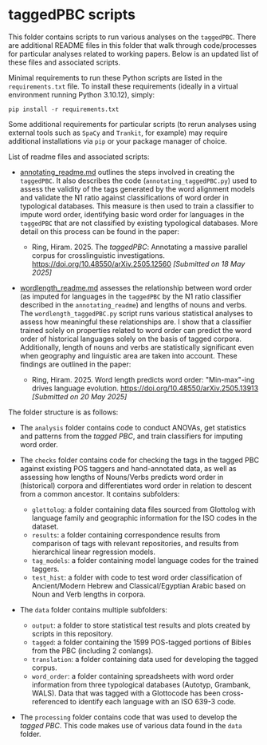 # taggedPBC scripts

This folder contains scripts to run various analyses on the `taggedPBC`. There are additional README files in this folder that walk through code/processes for particular analyses related to working papers. Below is an updated list of these files and associated scripts.

Minimal requirements to run these Python scripts are listed in the `requirements.txt` file. To install these requirements (ideally in a virtual environment running Python 3.10.12), simply:

```
pip install -r requirements.txt
```

Some additional requirements for particular scripts (to rerun analyses using external tools such as `SpaCy` and `Trankit`, for example) may require additional installations via `pip` or your package manager of choice.

List of readme files and associated scripts:

- [annotating_readme.md](annotating_readme.md) outlines the steps involved in creating the `taggedPBC`. It also describes the code (`annotating_taggedPBC.py`) used to assess the validity of the tags generated by the word alignment models and validate the N1 ratio against classifications of word order in typological databases. This measure is then used to train a classifier to impute word order, identifying basic word order for languages in the `taggedPBC` that are not classified by existing typological databases. More detail on this process can be found in the paper:
    - Ring, Hiram. 2025. The *taggedPBC*: Annotating a massive parallel corpus for crosslinguistic investigations. https://doi.org/10.48550/arXiv.2505.12560 *[Submitted on 18 May 2025]*


- [wordlength_readme.md](wordlength_readme.md) assesses the relationship between word order (as imputed for languages in the `taggedPBC` by the N1 ratio classifier described in the `annotating_readme`) and lengths of nouns and verbs. The `wordlength_taggedPBC.py` script runs various statistical analyses to assess how meaningful these relationships are. I show that a classifier trained solely on properties related to word order can predict the word order of historical languages solely on the basis of tagged corpora. Additionally, length of nouns and verbs are statistically significant even when geography and linguistic area are taken into account. These findings are outlined in the paper:
    - Ring, Hiram. 2025. Word length predicts word order: "Min-max"-ing drives language evolution. https://doi.org/10.48550/arXiv.2505.13913 *[Submitted on 20 May 2025]*


The folder structure is as follows:

- The `analysis` folder contains code to conduct ANOVAs, get statistics and patterns from the *tagged PBC*, and train classifiers for imputing word order.

- The `checks` folder contains code for checking the tags in the tagged PBC against existing POS taggers and hand-annotated data, as well as assessing how lengths of Nouns/Verbs predicts word order in (historical) corpora and differentiates word order in relation to descent from a common ancestor. It contains subfolders:  
  - `glottolog`: a folder containing data files sourced from Glottolog with language family and geographic information for the ISO codes in the dataset.
  - `results`: a folder containing correspondence results from comparison of tags with relevant repositories, and results from hierarchical linear regression models.
  - `tag_models`: a folder containing model language codes for the trained taggers.
  - `test_hist`: a folder with code to test word order classification of Ancient/Modern Hebrew and Classical/Egyptian Arabic based on Noun and Verb lengths in corpora.


- The `data` folder contains multiple subfolders:  
  - `output`: a folder to store statistical test results and plots created by scripts in this repository.
  - `tagged`: a folder containing the 1599 POS-tagged portions of Bibles from the PBC (including 2 conlangs).
  - `translation`: a folder containing data used for developing the tagged corpus.
  - `word_order`: a folder containing spreadsheets with word order information from three typological databases (Autotyp, Grambank, WALS). Data that was tagged with a Glottocode has been cross-referenced to identify each language with an ISO 639-3 code.


- The `processing` folder contains code that was used to develop the *tagged PBC*. This code makes use of various data found in the `data` folder.
